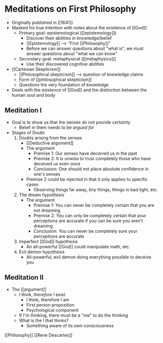 # Meditations on First Philosophy

- Originally published in [[1641]]
- Masked his true intention with notes about the existence of [[God]]
  - Primary goal: epistemological ([[epistemology]])
    - Discover their abilities in knowledge/belief
    - [[Epistemology]] --> "First [[Philosophy]]"
    - Before we can answer questions about "what is", we must answer questions about "what we can know"
  - Secondary goal: metaphysical ([[metaphysics]])
    - Use their discovered cognitive abilities
- [[Cartesian Skepticism]]
  - [[Philosophical skepticism]] --> question of knowledge claims
  - Form of [[philosophical skepticism]]
  - Questions the very foundation of knowledge
- Deals with the existence of [[God]] and the distinction between the human soul and body

## Meditation I

- Goal is to show us that the senses do not provide _certainty_
  - Belief in them needs to be _argued for_
- Stages of Doubt
  1. Doubts arising from the senses
     - [[Deductive argument]]
     - The argument
       - Premise 1: Our senses have deceived us in the past
       - Premise 2: It is unwise to trust completely those who have deceived us even once
       - Conclusion: One should not place absolute confidence in one's senses
     - Premise 2 could be rejected in that it only applies to specific cases
       - Observing things far away, tiny things, things in bad light, etc.
  2. The dream hypothesis
     - The argument
       - Premise 1: You can never be completely certain that you are not dreaming
       - Premise 2: You can only be completely certain that your perceptions are accurate if you can be sure you aren't dreaming
       - Conclusion: You can never be completely sure your perceptions are accurate
  3. Imperfect [[God]] hypothesis
     - An all-powerful [[God]] could manipulate math, etc.
  4. Evil demon hypothesis
     - All-powerful, evil demon doing everything possible to deceive you

## Meditation II

- The [[argument]]
  - I think, *therefore* I exist
    - I think, therefore I am
    - First person proposition
    - Psychological component
  - If I'm thinking, there must be a "me" to do the thinking
  - What is the I that thinks?
    - Something aware of its own consciousness

[[Philosophy]] [[Rene Descartes]]

